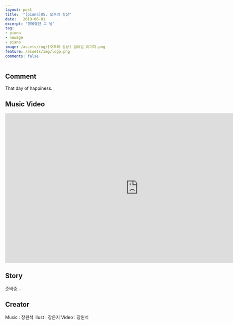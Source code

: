 ```yaml
---
layout: post
title:  "[piona]05. 오후의 상상"
date:   2019-06-01
excerpt: "행복했던 그 날"
tag:
- piona
- newage
- piano
image: /assets/img/[오후의 상상] 섬네일_이미지.png
feature: /assets/img/logo.png
comments: false
---
```


## Comment

That day of happiness.

## Music Video

<iframe width="854" height="480" src="https://www.youtube.com/embed/XP1-SBpoGYk" frameborder="0"></iframe>

## Story

준비중...

## Creator

Music     :  장원석
Illust    :  장은지
Video     :  장원석